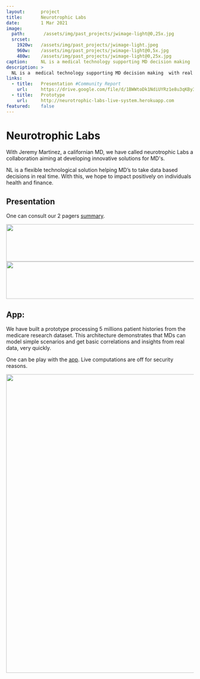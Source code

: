 ```yaml
---
layout:      project
title:       Neurotrophic Labs
date:        1 Mar 2021
image:
  path:       /assets/img/past_projects/jwimage-light@0,25x.jpg
  srcset:
    1920w:   /assets/img/past_projects/jwimage-light.jpeg
    960w:    /assets/img/past_projects/jwimage-light@0,5x.jpg
    480w:    /assets/img/past_projects/jwimage-light@0,25x.jpg
caption:     NL is a medical technology supporting MD decision making  with real data, in  real time. 
description: >
  NL is a  medical technology supporting MD decision making  with real data, in  real time. 
links:
  - title:   Presentation #Community Report
    url:     https://drive.google.com/file/d/1BWWtoDk1NdiUYRz1e8u3qKBy3sjOx9l1/view?usp=sharing
  - title:   Prototype
    url:     http://neurotrophic-labs-live-system.herokuapp.com
featured:    false
---
```


# Neurotrophic Labs

With Jeremy Martinez, a californian MD, 
we have called neurotrophic Labs a collaboration aiming at
developing innovative solutions for MD's.

NL is a flexible technological solution helping MD’s to take data based decisions in real time.
With this, we hope to impact positively on individuals health and finance.

## Presentation

One can consult our 2 pagers [summary](https://drive.google.com/file/d/1kFk26bj8-DsL2qPPKjwrNW_KuKXl-xRf/view).

<img src="../../assets/img/2pagerNice.png" width="600" height="100">

<img src="../../assets/img/2pagerNice2.png" width="600" height="100">


## App:

We have built a prototype processing 5 millions patient histories from the medicare research dataset. 
This architecture demonstrates that MDs can model simple scenarios and get basic correlations and insights from real data,  very quickly.

One can be play with the [app](http://neurotrophic-labs-live-system.herokuapp.com/).
Live computations are off for security reasons.


<img src="../../assets/img/nlfront.png" width="600" height="800">

